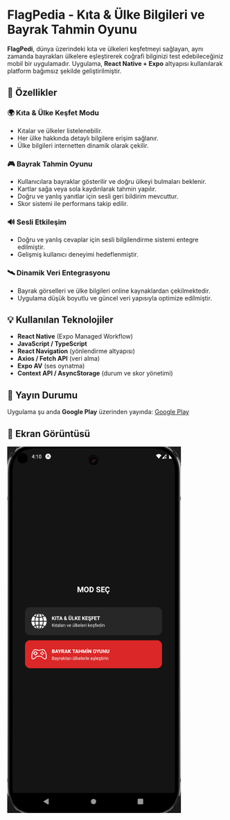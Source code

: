 # FlagPedia - Kıta & Ülke Bilgileri ve Bayrak Tahmin Oyunu

**FlagPedi**, dünya üzerindeki kıta ve ülkeleri keşfetmeyi sağlayan, aynı zamanda bayrakları ülkelere eşleştirerek coğrafi bilginizi test edebileceğiniz mobil bir uygulamadır. Uygulama, **React Native + Expo** altyapısı kullanılarak platform bağımsız şekilde geliştirilmiştir.

## 📱 Özellikler

### 🌍 Kıta & Ülke Keşfet Modu
- Kıtalar ve ülkeler listelenebilir.
- Her ülke hakkında detaylı bilgilere erişim sağlanır.
- Ülke bilgileri internetten dinamik olarak çekilir.

### 🎮 Bayrak Tahmin Oyunu
- Kullanıcılara bayraklar gösterilir ve doğru ülkeyi bulmaları beklenir.
- Kartlar sağa veya sola kaydırılarak tahmin yapılır.
- Doğru ve yanlış yanıtlar için sesli geri bildirim mevcuttur.
- Skor sistemi ile performans takip edilir.

### 🔊 Sesli Etkileşim
- Doğru ve yanlış cevaplar için sesli bilgilendirme sistemi entegre edilmiştir.
- Gelişmiş kullanıcı deneyimi hedeflenmiştir.

### 🛰️ Dinamik Veri Entegrasyonu
- Bayrak görselleri ve ülke bilgileri online kaynaklardan çekilmektedir.
- Uygulama düşük boyutlu ve güncel veri yapısıyla optimize edilmiştir.

## 💡 Kullanılan Teknolojiler

- **React Native** (Expo Managed Workflow)
- **JavaScript / TypeScript**
- **React Navigation** (yönlendirme altyapısı)
- **Axios / Fetch API** (veri alma)
- **Expo AV** (ses oynatma)
- **Context API / AsyncStorage** (durum ve skor yönetimi)

## 🚀 Yayın Durumu

Uygulama şu anda **Google Play** üzerinden yayında: [Google Play](https://play.google.com/store/search?q=flagpedia&c=apps&hl=tr)

## 📸 Ekran Görüntüsü

![FlagPedi Ana Ekran](./image.png)

